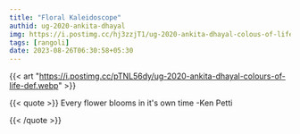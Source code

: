 ```yaml
---
title: "Floral Kaleidoscope"
authid: ug-2020-ankita-dhayal
img: https://i.postimg.cc/hj3zzjT1/ug-2020-ankita-dhayal-colous-of-life-th.webp
tags: [rangoli]
date: 2023-08-26T06:30:58+05:30
---
```


{{< art "https://i.postimg.cc/pTNL56dy/ug-2020-ankita-dhayal-colours-of-life-def.webp" >}}

{{< quote >}}
Every flower blooms in it's own time
                      -Ken Petti

{{< /quote >}}